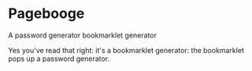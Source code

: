 Pagebooge
=========

A password generator bookmarklet generator

Yes you've read that right: it's a bookmarklet generator: the bookmarklet pops up a password generator.
